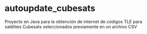 # autoupdate_cubesats
Proyecto en Java para la obtención de internet de códigos TLE para satélites Cubesats seleccionados previamente en un archivo CSV
